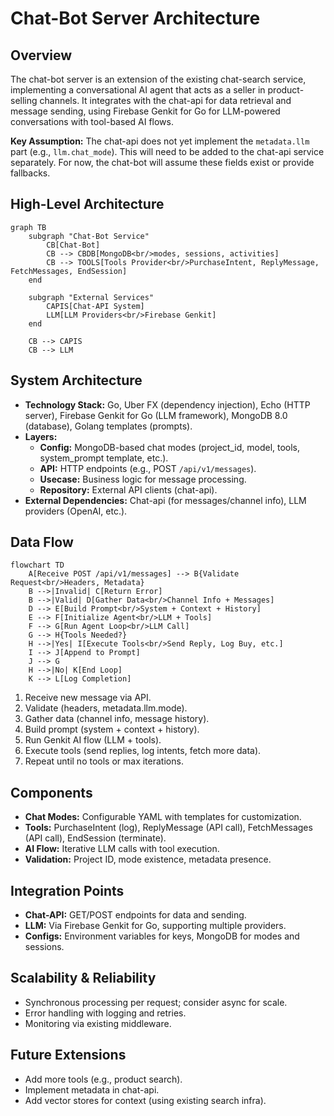 # Chat-Bot Server Architecture

## Overview

The chat-bot server is an extension of the existing chat-search service, implementing a conversational AI agent that acts as a seller in product-selling channels. It integrates with the chat-api for data retrieval and message sending, using Firebase Genkit for Go for LLM-powered conversations with tool-based AI flows.

**Key Assumption:** The chat-api does not yet implement the `metadata.llm` part (e.g., `llm.chat_mode`). This will need to be added to the chat-api service separately. For now, the chat-bot will assume these fields exist or provide fallbacks.

## High-Level Architecture

```mermaid
graph TB
    subgraph "Chat-Bot Service"
        CB[Chat-Bot]
        CB --> CBDB[MongoDB<br/>modes, sessions, activities]
        CB --> TOOLS[Tools Provider<br/>PurchaseIntent, ReplyMessage, FetchMessages, EndSession]
    end

    subgraph "External Services"
        CAPIS[Chat-API System]
        LLM[LLM Providers<br/>Firebase Genkit]
    end

    CB --> CAPIS
    CB --> LLM
```

## System Architecture

- **Technology Stack:** Go, Uber FX (dependency injection), Echo (HTTP server), Firebase Genkit for Go (LLM framework), MongoDB 8.0 (database), Golang templates (prompts).
- **Layers:**
  - **Config:** MongoDB-based chat modes (project_id, model, tools, system_prompt template, etc.).
  - **API:** HTTP endpoints (e.g., POST `/api/v1/messages`).
  - **Usecase:** Business logic for message processing.
  - **Repository:** External API clients (chat-api).
- **External Dependencies:** Chat-api (for messages/channel info), LLM providers (OpenAI, etc.).

## Data Flow

```mermaid
flowchart TD
    A[Receive POST /api/v1/messages] --> B{Validate Request<br/>Headers, Metadata}
    B -->|Invalid| C[Return Error]
    B -->|Valid| D[Gather Data<br/>Channel Info + Messages]
    D --> E[Build Prompt<br/>System + Context + History]
    E --> F[Initialize Agent<br/>LLM + Tools]
    F --> G[Run Agent Loop<br/>LLM Call]
    G --> H{Tools Needed?}
    H -->|Yes| I[Execute Tools<br/>Send Reply, Log Buy, etc.]
    I --> J[Append to Prompt]
    J --> G
    H -->|No| K[End Loop]
    K --> L[Log Completion]
```

1. Receive new message via API.
2. Validate (headers, metadata.llm.mode).
3. Gather data (channel info, message history).
4. Build prompt (system + context + history).
5. Run Genkit AI flow (LLM + tools).
6. Execute tools (send replies, log intents, fetch more data).
7. Repeat until no tools or max iterations.

## Components

- **Chat Modes:** Configurable YAML with templates for customization.
- **Tools:** PurchaseIntent (log), ReplyMessage (API call), FetchMessages (API call), EndSession (terminate).
- **AI Flow:** Iterative LLM calls with tool execution.
- **Validation:** Project ID, mode existence, metadata presence.

## Integration Points

- **Chat-API:** GET/POST endpoints for data and sending.
- **LLM:** Via Firebase Genkit for Go, supporting multiple providers.
- **Configs:** Environment variables for keys, MongoDB for modes and sessions.

## Scalability & Reliability

- Synchronous processing per request; consider async for scale.
- Error handling with logging and retries.
- Monitoring via existing middleware.

## Future Extensions

- Add more tools (e.g., product search).
- Implement metadata in chat-api.
- Add vector stores for context (using existing search infra).
